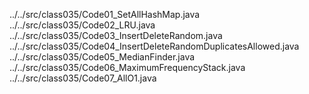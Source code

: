 ../../src/class035/Code01_SetAllHashMap.java
../../src/class035/Code02_LRU.java
../../src/class035/Code03_InsertDeleteRandom.java
../../src/class035/Code04_InsertDeleteRandomDuplicatesAllowed.java
../../src/class035/Code05_MedianFinder.java
../../src/class035/Code06_MaximumFrequencyStack.java
../../src/class035/Code07_AllO1.java
